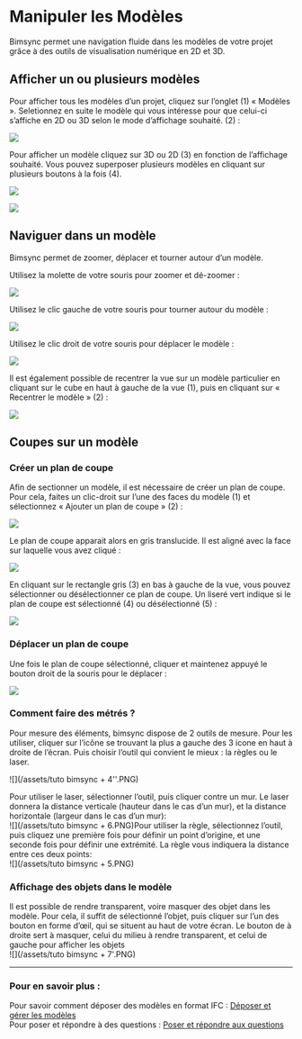 # Manipuler les Modèles

Bimsync permet une navigation fluide dans les modèles de votre projet grâce à des outils de visualisation numérique en 2D et 3D.

## Afficher un ou plusieurs modèles

Pour afficher tous les modèles d’un projet, cliquez sur l’onglet \(1\) « Modèles ». Seletionnez en suite le modèle qui vous intéresse pour que celui-ci s’affiche en 2D ou 3D selon le mode d’affichage souhaité. \(2\) :

![](/03_bimsync/manipuler-les-modeles-images/manipuler-les-modeles-images-01.png)

Pour afficher un modèle cliquez sur 3D ou 2D \(3\) en fonction de l’affichage souhaité. Vous pouvez superposer plusieurs modèles en cliquant sur plusieurs boutons à la fois \(4\).

![](/03_bimsync/manipuler-les-modeles-images/manipuler-les-modeles-images-02.png)

![](/03_bimsync/manipuler-les-modeles-images/manipuler-les-modeles-images-03.png)

## Naviguer dans un modèle

Bimsync permet de zoomer, déplacer et tourner autour d’un modèle.

Utilisez la molette de votre souris pour zoomer et dé-zoomer :

![](/03_bimsync/manipuler-les-modeles-images/manipuler-les-modeles-images-04.png)

Utilisez le clic gauche de votre souris pour tourner autour du modèle :

![](/03_bimsync/manipuler-les-modeles-images/manipuler-les-modeles-images-05.png)

Utilisez le clic droit de votre souris pour déplacer le modèle :

![](/03_bimsync/manipuler-les-modeles-images/manipuler-les-modeles-images-06.png)

Il est également possible de recentrer la vue sur un modèle particulier en cliquant sur le cube en haut à gauche de la vue \(1\), puis en cliquant sur « Recentrer le modèle » \(2\) :

![](/03_bimsync/manipuler-les-modeles-images/manipuler-les-modeles-images-07.png)

## Coupes sur un modèle

### Créer un plan de coupe

Afin de sectionner un modèle, il est nécessaire de créer un plan de coupe. Pour cela, faites un clic-droit sur l’une des faces du modèle \(1\) et sélectionnez « Ajouter un plan de coupe » \(2\) :

![](/03_bimsync/manipuler-les-modeles-images/manipuler-les-modeles-images-08.png)

Le plan de coupe apparait alors en gris translucide. Il est aligné avec la face sur laquelle vous avez cliqué :

![](/03_bimsync/manipuler-les-modeles-images/manipuler-les-modeles-images-09.png)

En cliquant sur le rectangle gris \(3\) en bas à gauche de la vue, vous pouvez sélectionner ou désélectionner ce plan de coupe. Un liseré vert indique si le plan de coupe est sélectionné \(4\) ou désélectionné \(5\) :

![](/03_bimsync/manipuler-les-modeles-images/manipuler-les-modeles-images-10.png)

### Déplacer un plan de coupe

Une fois le plan de coupe sélectionné, cliquer et maintenez appuyé le bouton droit de la souris pour le déplacer :

![](/03_bimsync/manipuler-les-modeles-images/manipuler-les-modeles-images-11.png)

### Comment faire des métrés ?

Pour mesure des éléments, bimsync dispose de 2 outils de mesure. Pour les utiliser, cliquer sur l’icône se trouvant la plus a gauche des 3 icone en haut à droite de l’écran. Puis choisir l’outil qui convient le mieux : la règles ou le laser.

!\[\]\(/assets/tuto bimsync + 4''.PNG\)

Pour utiliser le laser, sélectionner l’outil, puis cliquer contre un mur. Le laser donnera la distance verticale \(hauteur dans le cas d’un mur\), et la distance horizontale \(largeur dans le cas d’un mur\):  
![](/assets/tuto bimsync + 6.PNG)Pour utiliser la règle, sélectionnez l’outil, puis cliquez une première fois pour définir un point d’origine, et une seconde fois pour définir une extrémité. La règle vous indiquera la distance entre ces deux points:  
![](/assets/tuto bimsync + 5.PNG)

### Affichage des objets dans le modèle

Il est possible de rendre transparent, voire masquer des objet dans les modèle. Pour cela, il suffit de sélectionné l’objet, puis cliquer sur l’un des bouton en forme d’œil, qui se situent au haut de votre écran. Le bouton de à droite sert à masquer, celui du milieu à rendre transparent, et celui de gauche pour afficher les objets  
![](/assets/tuto bimsync + 7'.PNG)

---

### Pour en savoir plus :

Pour savoir comment déposer des modèles en format IFC : [Déposer et gérer les modèles](/03_bimsync/deposer-et-gerer-des-modeles.md)  
Pour poser et répondre à des questions : [Poser et répondre aux questions](/03_bimsync/poser-et-repondre-aux-questions.md)

